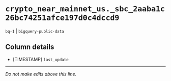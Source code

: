 # `crypto_near_mainnet_us._sbc_2aaba1c26bc74251afce197d0c4dccd9`
`bq-1` | `bigquery-public-data`

## Column details
* [TIMESTAMP] `last_update`

-------------------------------------------------------------------------------
*Do not make edits above this line.*
